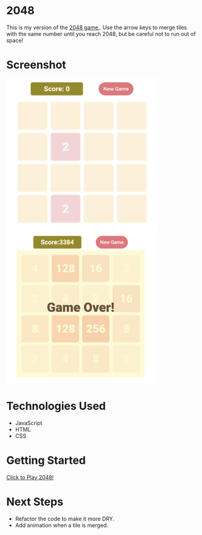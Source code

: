 # 2048
This is my version of the [2048 game.](https://play2048.co/).
Use the arrow keys to merge tiles with the same number until you reach 2048, but be careful not to run out of space!

# Screenshot

<img width="400" height="400" src="./new-game.png">
<img width="400" height="400" src="./Game-over.png">

# Technologies Used

- JavaScript
- HTML
- CSS

# Getting Started

[Click to Play 2048!](https://andreamaciasr.github.io/2048/)

# Next Steps

- Refactor the code to make it more DRY.
- Add animation when a tile is merged.